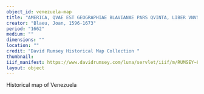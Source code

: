 ```yaml
---
object_id: venezuela-map
title: "AMERICA, QVAE EST GEOGRAPHIAE BLAVIANAE PARS QVINTA, LIBER VNVS, VOLVMEN VNDECIMVM. [Printer's mark 'Indefessus Agendo']. AMSTELAEDAMI, Labore & Sumptibus IOANNIS BLAEV, MDCLXII"
creator: "Blaeu, Joan, 1596-1673"
period: "1662"
medium: ""
dimensions: ""
location: ""
credit: "David Rumsey Historical Map Collection "
thumbnail: 
iiif_manifest: https://www.davidrumsey.com/luna/servlet/iiif/m/RUMSEY~8~1~353905~90120929/manifest
layout: object
---
```


Historical map of Venezuela
